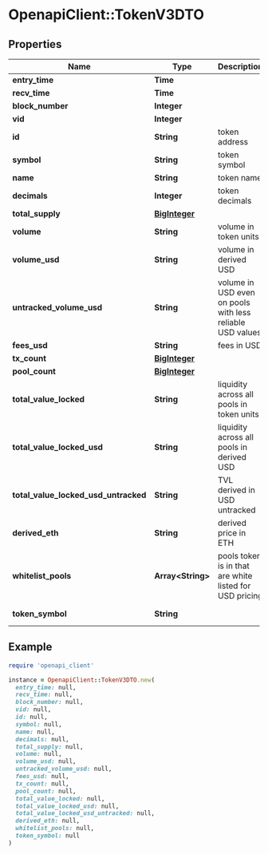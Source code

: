 # OpenapiClient::TokenV3DTO

## Properties

| Name | Type | Description | Notes |
| ---- | ---- | ----------- | ----- |
| **entry_time** | **Time** |  | [optional] |
| **recv_time** | **Time** |  | [optional] |
| **block_number** | **Integer** |  | [optional] |
| **vid** | **Integer** |  | [optional] |
| **id** | **String** | token address | [optional] |
| **symbol** | **String** | token symbol | [optional] |
| **name** | **String** | token name | [optional] |
| **decimals** | **Integer** | token decimals | [optional] |
| **total_supply** | [**BigInteger**](BigInteger.md) |  | [optional] |
| **volume** | **String** | volume in token units | [optional] |
| **volume_usd** | **String** | volume in derived USD | [optional] |
| **untracked_volume_usd** | **String** | volume in USD even on pools with less reliable USD values | [optional] |
| **fees_usd** | **String** | fees in USD | [optional] |
| **tx_count** | [**BigInteger**](BigInteger.md) |  | [optional] |
| **pool_count** | [**BigInteger**](BigInteger.md) |  | [optional] |
| **total_value_locked** | **String** | liquidity across all pools in token units | [optional] |
| **total_value_locked_usd** | **String** | liquidity across all pools in derived USD | [optional] |
| **total_value_locked_usd_untracked** | **String** | TVL derived in USD untracked | [optional] |
| **derived_eth** | **String** | derived price in ETH | [optional] |
| **whitelist_pools** | **Array&lt;String&gt;** | pools token is in that are white listed for USD pricing | [optional] |
| **token_symbol** | **String** |  | [optional][readonly] |

## Example

```ruby
require 'openapi_client'

instance = OpenapiClient::TokenV3DTO.new(
  entry_time: null,
  recv_time: null,
  block_number: null,
  vid: null,
  id: null,
  symbol: null,
  name: null,
  decimals: null,
  total_supply: null,
  volume: null,
  volume_usd: null,
  untracked_volume_usd: null,
  fees_usd: null,
  tx_count: null,
  pool_count: null,
  total_value_locked: null,
  total_value_locked_usd: null,
  total_value_locked_usd_untracked: null,
  derived_eth: null,
  whitelist_pools: null,
  token_symbol: null
)
```

